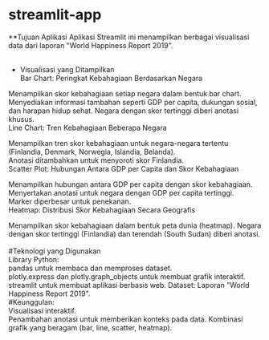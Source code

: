 # streamlit-app

**Tujuan Aplikasi
Aplikasi Streamlit ini menampilkan berbagai visualisasi data dari laporan "World Happiness Report 2019".<br>
<br>
- Visualisasi yang Ditampilkan<br>
Bar Chart: Peringkat Kebahagiaan Berdasarkan Negara<br>

Menampilkan skor kebahagiaan setiap negara dalam bentuk bar chart.<br>
Menyediakan informasi tambahan seperti GDP per capita, dukungan sosial, dan harapan hidup sehat.
Negara dengan skor tertinggi diberi anotasi khusus.<br>
Line Chart: Tren Kebahagiaan Beberapa Negara<br>

Menampilkan tren skor kebahagiaan untuk negara-negara tertentu (Finlandia, Denmark, Norwegia, Islandia, Belanda).<br>
Anotasi ditambahkan untuk menyoroti skor Finlandia.<br>
Scatter Plot: Hubungan Antara GDP per Capita dan Skor Kebahagiaan<br>

Menampilkan hubungan antara GDP per capita dengan skor kebahagiaan.<br>
Menyertakan anotasi untuk negara dengan GDP per capita tertinggi.<br>
Marker diperbesar untuk penekanan.<br>
Heatmap: Distribusi Skor Kebahagiaan Secara Geografis<br>

Menampilkan skor kebahagiaan dalam bentuk peta dunia (heatmap).
Negara dengan skor tertinggi (Finlandia) dan terendah (South Sudan) diberi anotasi.<br><br>
#Teknologi yang Digunakan<br>
Library Python:<br>
pandas untuk membaca dan memproses dataset.<br>
plotly.express dan plotly.graph_objects untuk membuat grafik interaktif.
streamlit untuk membuat aplikasi berbasis web.
Dataset: Laporan "World Happiness Report 2019".<br>
#Keunggulan:<br>
Visualisasi interaktif.<br>
Penambahan anotasi untuk memberikan konteks pada data.
Kombinasi grafik yang beragam (bar, line, scatter, heatmap).
